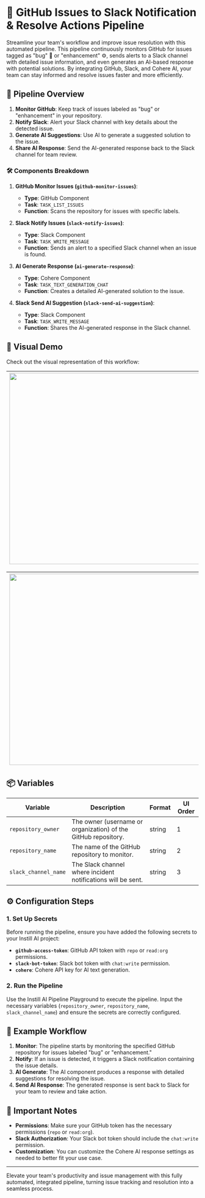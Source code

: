 # 🚀 GitHub Issues to Slack Notification & Resolve Actions Pipeline

Streamline your team's workflow and improve issue resolution with this automated pipeline. This pipeline continuously monitors GitHub for issues tagged as "bug" 🐞 or "enhancement" ⚙️, sends alerts to a Slack channel with detailed issue information, and even generates an AI-based response with potential solutions. By integrating GitHub, Slack, and Cohere AI, your team can stay informed and resolve issues faster and more efficiently.

## 📄 Pipeline Overview
1. **Monitor GitHub**: Keep track of issues labeled as "bug" or "enhancement" in your repository.
2. **Notify Slack**: Alert your Slack channel with key details about the detected issue.
3. **Generate AI Suggestions**: Use AI to generate a suggested solution to the issue.
4. **Share AI Response**: Send the AI-generated response back to the Slack channel for team review.

### 🛠️ Components Breakdown
1. **GitHub Monitor Issues (`github-monitor-issues`)**:
   - **Type**: GitHub Component
   - **Task**: `TASK_LIST_ISSUES`
   - **Function**: Scans the repository for issues with specific labels.

2. **Slack Notify Issues (`slack-notify-issues`)**:
   - **Type**: Slack Component
   - **Task**: `TASK_WRITE_MESSAGE`
   - **Function**: Sends an alert to a specified Slack channel when an issue is found.

3. **AI Generate Response (`ai-generate-response`)**:
   - **Type**: Cohere Component
   - **Task**: `TASK_TEXT_GENERATION_CHAT`
   - **Function**: Creates a detailed AI-generated solution to the issue.

4. **Slack Send AI Suggestion (`slack-send-ai-suggestion`)**:
   - **Type**: Slack Component
   - **Task**: `TASK_WRITE_MESSAGE`
   - **Function**: Shares the AI-generated response in the Slack channel.

## 📸 Visual Demo
Check out the visual representation of this workflow:

| <img src="https://github.com/user-attachments/assets/b073ba59-17c5-4594-bb0c-518144131adc" width="500" /> | <img src="https://github.com/user-attachments/assets/ccbcdba2-e2b2-4268-84b0-a3f59f3ccebf" width="500" /> |
|:----------------------------------------------------------------------------------------------------------:|:----------------------------------------------------------------------------------------------------------:|

| <img src="https://github.com/user-attachments/assets/d8b4a7e4-3e33-4c34-b7f0-6b59b6005c58" width="500" /> | <img src="https://github.com/user-attachments/assets/3e059613-cc90-4a8f-a071-91a73e17227c" width="500" /> |
|:----------------------------------------------------------------------------------------------------------:|:----------------------------------------------------------------------------------------------------------:|



## 📦 Variables

| Variable               | Description                                  | Format   | UI Order |
|------------------------|----------------------------------------------|----------|----------|
| `repository_owner`     | The owner (username or organization) of the GitHub repository. | string   | 1        |
| `repository_name`      | The name of the GitHub repository to monitor. | string   | 2        |
| `slack_channel_name`   | The Slack channel where incident notifications will be sent. | string   | 3        |

## ⚙️ Configuration Steps

### 1. Set Up Secrets
Before running the pipeline, ensure you have added the following secrets to your Instill AI project:
- **`github-access-token`**: GitHub API token with `repo` or `read:org` permissions.
- **`slack-bot-token`**: Slack bot token with `chat:write` permission.
- **`cohere`**: Cohere API key for AI text generation.

### 2. Run the Pipeline
Use the Instill AI Pipeline Playground to execute the pipeline. Input the necessary variables (`repository_owner`, `repository_name`, `slack_channel_name`) and ensure the secrets are correctly configured.

## 📝 Example Workflow
1. **Monitor**: The pipeline starts by monitoring the specified GitHub repository for issues labeled "bug" or "enhancement."
2. **Notify**: If an issue is detected, it triggers a Slack notification containing the issue details.
3. **AI Generate**: The AI component produces a response with detailed suggestions for resolving the issue.
4. **Send AI Response**: The generated response is sent back to Slack for your team to review and take action.

## 🚦 Important Notes
- **Permissions**: Make sure your GitHub token has the necessary permissions (`repo` or `read:org`).
- **Slack Authorization**: Your Slack bot token should include the `chat:write` permission.
- **Customization**: You can customize the Cohere AI response settings as needed to better fit your use case.

---

Elevate your team's productivity and issue management with this fully automated, integrated pipeline, turning issue tracking and resolution into a seamless process.
